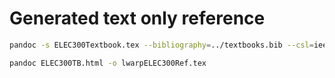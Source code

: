 # Generated text only reference

```bash
pandoc -s ELEC300Textbook.tex --bibliography=../textbooks.bib --csl=ieee-with-url.csl -o ELEC300TB.html
```

```bash
pandoc ELEC300TB.html -o lwarpELEC300Ref.tex
```